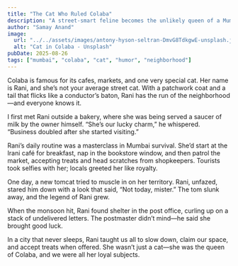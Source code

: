 ```yaml
---
title: "The Cat Who Ruled Colaba"
description: "A street-smart feline becomes the unlikely queen of a Mumbai neighborhood."
author: "Samay Anand"
image:
  url: "../../assets/images/antony-hyson-seltran-DmvG8TdkgwE-unsplash.jpg"
  alt: "Cat in Colaba - Unsplash"
pubDate: 2025-08-26
tags: ["mumbai", "colaba", "cat", "humor", "neighborhood"]
---
```


Colaba is famous for its cafes, markets, and one very special cat. Her name is Rani, and she’s not your average street cat. With a patchwork coat and a tail that flicks like a conductor’s baton, Rani has the run of the neighborhood—and everyone knows it.

I first met Rani outside a bakery, where she was being served a saucer of milk by the owner himself. “She’s our lucky charm,” he whispered. “Business doubled after she started visiting.”

Rani’s daily routine was a masterclass in Mumbai survival. She’d start at the Irani café for breakfast, nap in the bookstore window, and then patrol the market, accepting treats and head scratches from shopkeepers. Tourists took selfies with her; locals greeted her like royalty.

One day, a new tomcat tried to muscle in on her territory. Rani, unfazed, stared him down with a look that said, “Not today, mister.” The tom slunk away, and the legend of Rani grew.

When the monsoon hit, Rani found shelter in the post office, curling up on a stack of undelivered letters. The postmaster didn’t mind—he said she brought good luck.

In a city that never sleeps, Rani taught us all to slow down, claim our space, and accept treats when offered. She wasn’t just a cat—she was the queen of Colaba, and we were all her loyal subjects.
